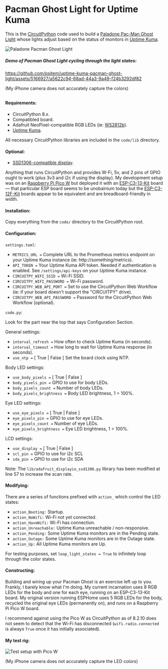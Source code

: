 # Pacman Ghost Light for Uptime Kuma

This is the [CircuitPython](https://circuitpython.org/) code used to build a [Paladone Pac-Man Ghost Light](https://amzn.to/49Cp8EF) whose lights adjust based on the status of monitors in [Uptime Kuma](https://uptime.kuma.pet/).

![Paladone Pacman Ghost Light](https://github.com/psitem/uptime-kuma-pacman-ghost-light/assets/5166927/01f93dea-0421-4b2c-8a7d-51fc4c953045)

##### Demo of Pacman Ghost Light cycling through the light states:

https://github.com/psitem/uptime-kuma-pacman-ghost-light/assets/5166927/a5622c94-68ad-44a3-9a49-f24b3292df82

(My iPhone camera does not accurately capture the colors)

##

#### Requirements: 
  - CircuitPython 8.x.
  - Compatibled board.
  - Adafruit NeoPixel-compatible RGB LEDs (ie: [WS2812b](https://amzn.to/43dU3Vh)).
  - [Uptime Kuma](https://uptime.kuma.pet/).

All necessary CircuitPython libraries are included in the `code/lib` directory.

#### Optional:
  - [SSD1306-compatible display](https://amzn.to/48IWCA0).

Anything that runs CircuitPython and provides W-Fi, 5v, and 2 pins of GPIO ought to work (plus 3v3 and i2c if using the display). My development setup was on an [Raspberry Pi Pico W](https://www.raspberrypi.com/products/raspberry-pi-pico/?variant=raspberry-pi-pico-w) but deployed it with an [ESP-C3-13-Kit](https://amzn.to/3wOrRMG) board — that particular ESP board seems to be unobainium today but the [ESP-C3-12F-Kit](https://amzn.to/3PgFWsz) boards appear to be equivalent and are breadboard-friendly in width.

#### Installation:

Copy everything from the `code/` directory to the CircuitPython root.

#### Configuration:

`settings.toml`:

* `METRICS_URL =` Complete URL to the Prometheus metrics endpoint on your Uptime Kuma instance (ie: http://something/metrics).
* `API_TOKEN =` Your Uptime Kuma API token. Needed if authentication is enabled. See `/settings/api-keys` on your Uptime Kuma instance.
* `CIRCUITPY_WIFI_SSID =` Wi-Fi SSID.
* `CIRCUITPY_WIFI_PASSWORD =` Wi-Fi password.
* `CIRCUITPY_WEB_API_PORT =` Set to use the CircuitPython Web Workflow (ie: if your board doesn't support the "CIRCUITPY" drive).
* `CIRCUITPY_WEB_API_PASSWORD =` Password for the CircuitPython Web Workflow (optional).

`code.py`:

Look for the part near the top that says Configuration Section.

General settings:
* `interval_refresh =` How often to check Uptime Kuma (in seconds).
* `interval_timeout =` How long to wait for Uptime Kuma response (in seconds).
* `use_ntp =` [ True | False ] Set the board clock using NTP.

Body LED settings:
* `use_body_pixels =` [ True | False ]
* `body_pixels_pin =` GPIO to use for body LEDs.
* `body_pixels_count =` Number of body LEDs.
* `body_pixels_brightness =` Body LED brightness, 1 = 100%.

Eye LED settings:
* `use_eye_pixels =` [ True | False ]
* `eye_pixels_pin =` GPIO to use for eye LEDs.
* `eye_pixels_count =` Number of eye LEDs.
* `eye_pixels_brightness =` Eye LED brightness, 1 = 100%.

LCD settings:
* `use_display =` [ True | False ]
* `scl_pin =` GPIO to use for i2c SCL
* `sda_pin =` GPIO to use for i2c SDA

Note: The `lib/adafruit_displayio_ssd1306.py` library has been modified at line 57 to increase the scan rate.

#### Modifying:

There are a series of functions prefixed with `action_` which control the LED states:

* `action_Booting:` Startup.
* `action_NoWifi:` Wi-Fi not yet connected.
* `action_HaveWifi:` Wi-Fi has connection.
* `action_Unreachable:` Uptime Kuma unreachable / non-responsive.
* `action_Pending:` Some Uptime Kuma monitors are in the Pending state.
* `action_Outage:` Some Uptime Kuma monitors are in the Outage state.
* `action_Up:` All Uptime Kuma monitors are Up.

For testing purposes, set `loop_light_states = True` to infinitely loop through the color states.

#### Constructing:

Building and wiring up your Pacman Ghost is an exercise left up to you. Frankly, I barely know what I'm doing. My current incarnation uses 8 RGB LEDs for the body and one for each eye, running on an ESP-C3-13-Kit board. My original version running ESPHome uses 5 RGB LEDs for the body, recycled the original eye LEDs (permanently on), and runs on a Raspberry Pi Pico W board.

I recommend against using the Pico W as CircuitPython as of 8.2.10 does not seem to detect that the Wi-Fi has disconnected (`wifi.radio.connected` is always `True` once it has initially associated). 

#### My test rig:

![Test setup with Pico W](https://github.com/psitem/uptime-kuma-pacman-ghost-light/assets/5166927/cf1119aa-5878-41fa-96da-d2a0e75dbe5c)

(My iPhone camera does not accurately capture the LED colors)
